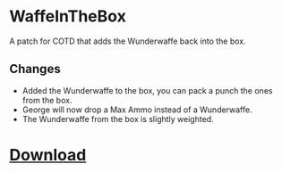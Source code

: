 # WaffeInTheBox
A patch for COTD that adds the Wunderwaffe back into the box.

## Changes
- Added the Wunderwaffe to the box, you can pack a punch the ones from the box.
- George will now drop a Max Ammo instead of a Wunderwaffe.
- The Wunderwaffe from the box is slightly weighted.

# [Download](https://github.com/BlackOpsOne/WaffeInTheBox/releases/latest/download/zombie_coast_patch.ff)
